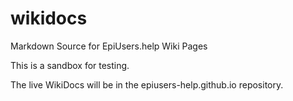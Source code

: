 # wikidocs
Markdown Source for EpiUsers.help Wiki Pages

This is a sandbox for testing.

The live WikiDocs will be in the epiusers-help.github.io repository.
